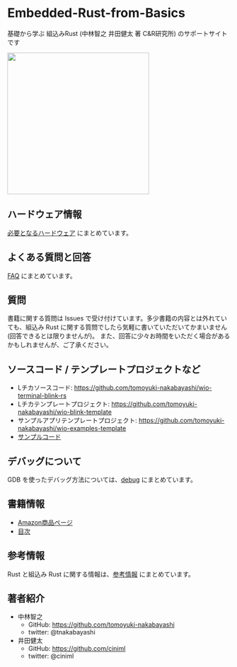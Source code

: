 # Embedded-Rust-from-Basics
基礎から学ぶ 組込みRust (中林智之 井田健太 著 C&amp;R研究所) のサポートサイトです

<img src="https://github.com/tomoyuki-nakabayashi/Embedded-Rust-from-Basics/blob/main/book-cover.jpg" width="320">

## ハードウェア情報

[必要となるハードウェア](./hardware_requirements.md) にまとめています。

## よくある質問と回答

[FAQ](./faq.md) にまとめています。

## 質問

書籍に関する質問は Issues で受け付けています。多少書籍の内容とは外れていても、組込み Rust に関する質問でしたら気軽に書いていただいてかまいません (回答できるとは限りませんが)。
また、回答に少々お時間をいただく場合があるかもしれませんが、ご了承ください。

## ソースコード / テンプレートプロジェクトなど

- Lチカソースコード: https://github.com/tomoyuki-nakabayashi/wio-terminal-blink-rs
- Lチカテンプレートプロジェクト: https://github.com/tomoyuki-nakabayashi/wio-blink-template
- サンプルアプリテンプレートプロジェクト: https://github.com/tomoyuki-nakabayashi/wio-examples-template
- [サンプルコード](./examples)

## デバッグについて

GDB を使ったデバッグ方法については、[debug](./debug) にまとめています。

## 書籍情報

- [Amazon商品ページ](https://www.amazon.co.jp/%E5%9F%BA%E7%A4%8E%E3%81%8B%E3%82%89%E5%AD%A6%E3%81%B6-%E7%B5%84%E8%BE%BC%E3%81%BFRust-%E4%B8%AD%E6%9E%97-%E6%99%BA%E4%B9%8B/dp/4863543379)
- [目次](./toc.md)

## 参考情報

Rust と組込み Rust に関する情報は、[参考情報](./references.md) にまとめています。

## 著者紹介

- 中林智之
  - GitHub: https://github.com/tomoyuki-nakabayashi
  - twitter: @tnakabayashi
- 井田健太
  - GitHub: https://github.com/ciniml
  - twitter: @ciniml

